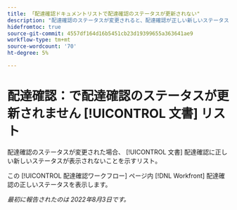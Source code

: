 ```yaml
---
title: 「配達確認ドキュメントリストで配達確認のステータスが更新されない"
description: "配達確認のステータスが変更されると、配達確認が正しい新しいステータスを示すドキュメントリストが表示されません。"
hidefromtoc: true
source-git-commit: 4557df164d16b5451cb23d19399655a363641ae9
workflow-type: tm+mt
source-wordcount: '70'
ht-degree: 5%

---
```



# 配達確認：で配達確認のステータスが更新されません [!UICONTROL 文書] リスト

配達確認のステータスが変更された場合、 [!UICONTROL 文書] 配達確認に正しい新しいステータスが表示されないことを示すリスト。

この [!UICONTROL 配達確認ワークフロー] ページ内 [!DNL Workfront] 配達確認の正しいステータスを表示します。

_最初に報告されたのは 2022年8月3日です。_

